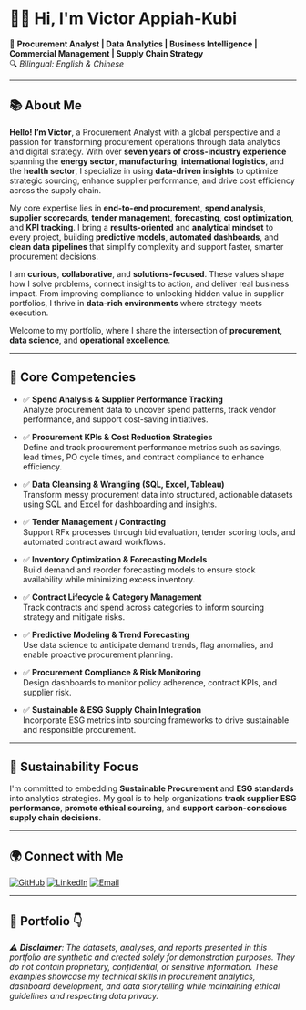 # 👋🏽 Hi, I'm Victor Appiah-Kubi

🎯 **Procurement Analyst | Data Analytics | Business Intelligence | Commercial Management | Supply Chain Strategy**  
🔍 *Bilingual: English & Chinese*

---

## 📚 About Me

**Hello! I’m Victor**, a Procurement Analyst with a global perspective and a passion for transforming procurement operations through data analytics and digital strategy. With over **seven years of cross-industry experience** spanning the **energy sector**, **manufacturing**, **international logistics**, and the **health sector**, I specialize in using **data-driven insights** to optimize strategic sourcing, enhance supplier performance, and drive cost efficiency across the supply chain.

My core expertise lies in **end-to-end procurement**, **spend analysis**, **supplier scorecards**, **tender management**, **forecasting**, **cost optimization**, and **KPI tracking**. I bring a **results-oriented** and **analytical mindset** to every project, building **predictive models**, **automated dashboards**, and **clean data pipelines** that simplify complexity and support faster, smarter procurement decisions.

I am **curious**, **collaborative**, and **solutions-focused**. These values shape how I solve problems, connect insights to action, and deliver real business impact. From improving compliance to unlocking hidden value in supplier portfolios, I thrive in **data-rich environments** where strategy meets execution.

Welcome to my portfolio, where I share the intersection of **procurement**, **data science**, and **operational excellence**.

---

## 🔧 Core Competencies

- ✅ **Spend Analysis & Supplier Performance Tracking**  
  Analyze procurement data to uncover spend patterns, track vendor performance, and support cost-saving initiatives.

- ✅ **Procurement KPIs & Cost Reduction Strategies**  
  Define and track procurement performance metrics such as savings, lead times, PO cycle times, and contract compliance to enhance efficiency.

- ✅ **Data Cleansing & Wrangling (SQL, Excel, Tableau)**  
  Transform messy procurement data into structured, actionable datasets using SQL and Excel for dashboarding and insights.

- ✅ **Tender Management / Contracting**  
  Support RFx processes through bid evaluation, tender scoring tools, and automated contract award workflows.

- ✅ **Inventory Optimization & Forecasting Models**  
  Build demand and reorder forecasting models to ensure stock availability while minimizing excess inventory.

- ✅ **Contract Lifecycle & Category Management**  
  Track contracts and spend across categories to inform sourcing strategy and mitigate risks.

- ✅ **Predictive Modeling & Trend Forecasting**  
  Use data science to anticipate demand trends, flag anomalies, and enable proactive procurement planning.

- ✅ **Procurement Compliance & Risk Monitoring**  
  Design dashboards to monitor policy adherence, contract KPIs, and supplier risk.

- ✅ **Sustainable & ESG Supply Chain Integration**  
  Incorporate ESG metrics into sourcing frameworks to drive sustainable and responsible procurement.

---

## 🌱 Sustainability Focus

I'm committed to embedding **Sustainable Procurement** and **ESG standards** into analytics strategies. My goal is to help organizations **track supplier ESG performance**, **promote ethical sourcing**, and **support carbon-conscious supply chain decisions**.

---

## 🌍 Connect with Me

[![GitHub](https://img.shields.io/badge/GitHub-000?style=for-the-badge&logo=github&logoColor=white)](https://github.com/VictorOmoboye)  [![LinkedIn](https://img.shields.io/badge/LinkedIn-0077B5?style=for-the-badge&logo=linkedin&logoColor=white)](https://linkedin.com/in/your-link)  [![Email](https://img.shields.io/badge/Email-D14836?style=for-the-badge&logo=gmail&logoColor=white)](mailto:vappiahkubi7@gmail.com)

---

## 💼 Portfolio 👇

*⚠️ **Disclaimer**: The datasets, analyses, and reports presented in this portfolio are synthetic and created solely for demonstration purposes. They do not contain proprietary, confidential, or sensitive information. These examples showcase my technical skills in procurement analytics, dashboard development, and data storytelling while maintaining ethical guidelines and respecting data privacy.*

